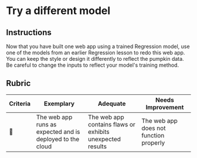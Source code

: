 # Try a different model

## Instructions

Now that you have built one web app using a trained Regression model, use one of the models from an earlier Regression lesson to redo this web app. You can keep the style or design it differently to reflect the pumpkin data. Be careful to change the inputs to reflect your model's training method.

## Rubric

| Criteria                   | Exemplary                                                 | Adequate                                                  | Needs Improvement                      |
| -------------------------- | --------------------------------------------------------- | --------------------------------------------------------- | -------------------------------------- |
|  | The web app runs as expected and is deployed to the cloud | The web app contains flaws or exhibits unexpected results | The web app does not function properly |
